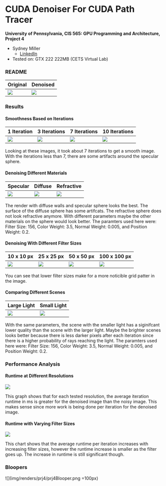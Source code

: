 CUDA Denoiser For CUDA Path Tracer
==================================

**University of Pennsylvania, CIS 565: GPU Programming and Architecture, Project 4**

* Sydney Miller
  * [LinkedIn](https://www.linkedin.com/in/sydney-miller-upenn/)
* Tested on: GTX 222 222MB (CETS Virtual Lab)

### README

| Original | Denoised |
| ------------- | ----------- | 
| ![](img/renders/prj4/noisyCornellBox.png)  | ![](img/renders/prj4/denoisedCornellBox.png)| 

### Results

#### Smoothness Based on Iterations 
| 1 Iteration | 3 Iterations | 7 Iterations | 10 Iterations |
| ------------- | ----------- | ------------- | ----------- |
| ![](img/renders/prj4/iterationTests/mirror-1.png)  | ![](img/renders/prj4/iterationTests/mirror-3.png)| ![](img/renders/prj4/iterationTests/mirror-7.png)  | ![](img/renders/prj4/iterationTests/mirror-10.png) |

Looking at these images, it took about 7 iterations to get a smooth image. With the iterations less than 7, there are some artifacts around the specular sphere.

#### Denoising Different Materials
| Specular | Diffuse | Refractive | 
| ------------- | ----------- | ------------- | 
| ![](img/renders/prj4/materialTests/mirror-10.png)  | ![](img/renders/prj4/materialTests/diffuse.png)| ![](img/renders/prj4/materialTests/glass.png) | 

The render with diffuse walls and specular sphere looks the best. The surface of the diffuse sphere has some artifcats. The refractive sphere does not look refractive anymore. With different parameters maybe the other materials on the sphere would look better. The paramters used here were: Filter Size: 156, Color Weight: 3.5, Normal Weight: 0.005, and Position Weight: 0.2.

#### Denoising With Different Filter Sizes
| 10 x 10 px | 25 x 25 px | 50 x 50 px | 100 x 100 px |
| ------------- | ----------- | ------------- | ----------- |
| ![](img/renders/prj4/filterTests/filter10.png)  | ![](img/renders/prj4/filterTests/filter25.png)| ![](img/renders/prj4/filterTests/filter50.png)  | ![](img/renders/prj4/filterTests/filter100.png) |

You can see that lower filter sizes make for a more noticible grid patter in the image.

#### Comparing Different Scenes
| Large Light | Small Light |
| ------------- | ----------- | 
| ![](img/renders/prj4/denoisedCornellBox.png)  | ![](img/renders/prj4/denoisedCornellBetter.png)| 

With the same parameters, the scene with the smaller light has a siginifcant lower quality than the scene with the larger light. Maybe the brighter scenes looks better because there is less darker pixels after each iteration since there is a higher probability of rays reaching the light. The paramters used here were: Filter Size: 156, Color Weight: 3.5, Normal Weight: 0.005, and Position Weight: 0.2.

### Performance Analysis

#### Runtime at Different Resolutions
![](img/VaryingResolutionGraph.png)

This graph shows that for each tested resolution, the average iteration runtime in ms is greater for the denoised image than the noisy image. This makes sense since more work is being done per iteration for the denoised image.

#### Runtime with Varying Filter Sizes
![](img/FilterSizeGraph.png)

This chart shows that the average runtime per iteration increases with increasing filter sizes, however the runtime increase is smaller as the filter goes up. The increase in runtime is still significant though. 

### Bloopers
![](img/renders/prj4/prj4Blooper.png =100px)
